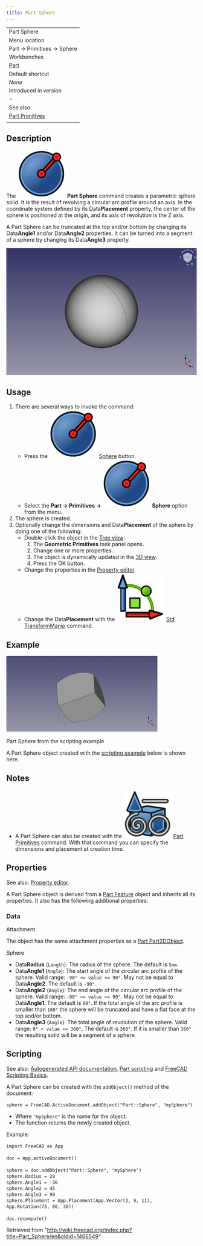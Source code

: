 ```yaml
---
title: Part Sphere
---
```


|                                                       |
| ----------------------------------------------------- |
| Part Sphere                                           |
| Menu location                                         |
| Part → Primitives → Sphere                            |
| Workbenches                                           |
| [Part](/Part_Workbench "Part Workbench")              |
| Default shortcut                                      |
| _None_                                                |
| Introduced in version                                 |
| -                                                     |
| See also                                              |
| [Part Primitives](/Part_Primitives "Part Primitives") |
|                                                       |

## Description

The ![](/src/assets/images/Part_Sphere.svg) **Part Sphere** command creates a parametric sphere solid. It is the result of revolving a circular arc profile around an axis. In the coordinate system defined by its Data**Placement** property, the center of the sphere is positioned at the origin, and its axis of revolution is the Z axis.

A Part Sphere can be truncated at the top and/or bottom by changing its Data**Angle1** and/or Data**Angle2** properties. It can be turned into a segment of a sphere by changing its Data**Angle3** property.

![](/src/assets/images/Part_Sphere_Example.png)

## Usage

1. There are several ways to invoke the command:
   - Press the ![](/src/assets/images/Part_Sphere.svg) [Sphere](/Part_Sphere "Part Sphere") button.
   - Select the **Part → Primitives → ![](/src/assets/images/Part_Sphere.svg) Sphere** option from the menu.
2. The sphere is created.
3. Optionally change the dimensions and Data**Placement** of the sphere by doing one of the following:
   - Double-click the object in the [Tree view](/Tree_view "Tree view"):
     1. The **Geometric Primitives** task panel opens.
     2. Change one or more properties.
     3. The object is dynamically updated in the [3D view](/3D_view "3D view").
     4. Press the OK button.
   - Change the properties in the [Property editor](/Property_editor "Property editor").
   - Change the Data**Placement** with the ![](/src/assets/images/Std_TransformManip.svg) [Std TransformManip](/Std_TransformManip "Std TransformManip") command.

## Example

![](/src/assets/images/Part_Sphere_Scripting_Example.png)

Part Sphere from the scripting example

A Part Sphere object created with the [scripting example](#Scripting) below is shown here.

## Notes

- A Part Sphere can also be created with the ![](/src/assets/images/Part_Primitives.svg) [Part Primitives](/Part_Primitives "Part Primitives") command. With that command you can specify the dimensions and placement at creation time.

## Properties

See also: [Property editor](/Property_editor "Property editor").

A Part Sphere object is derived from a [Part Feature](/Part_Feature "Part Feature") object and inherits all its properties. It also has the following additional properties:

### Data

Attachment

The object has the same attachment properties as a [Part Part2DObject](/Part_Part2DObject#Data "Part Part2DObject").

Sphere

- Data**Radius** (`Length`): The radius of the sphere. The default is `5mm`.
- Data**Angle1** (`Angle`): The start angle of the circular arc profile of the sphere. Valid range: `-90° <= value <= 90°`. May not be equal to Data**Angle2**. The default is `-90°`.
- Data**Angle2** (`Angle`): The end angle of the circular arc profile of the sphere. Valid range: `-90° <= value <= 90°`. May not be equal to Data**Angle1**. The default is `90°`. If the total angle of the arc profile is smaller than `180°` the sphere will be truncated and have a flat face at the top and/or bottom.
- Data**Angle3** (`Angle`): The total angle of revolution of the sphere. Valid range: `0° < value <= 360°`. The default is `360°`. If it is smaller than `360°` the resulting solid will be a segment of a sphere.

## Scripting

See also: [Autogenerated API documentation](https://freecad.github.io/SourceDoc/), [Part scripting](/Part_scripting "Part scripting") and [FreeCAD Scripting Basics](/FreeCAD_Scripting_Basics "FreeCAD Scripting Basics").

A Part Sphere can be created with the `addObject()` method of the document:

```
sphere = FreeCAD.ActiveDocument.addObject("Part::Sphere", "mySphere")

```

- Where `"mySphere"` is the name for the object.
- The function returns the newly created object.

Example:

```
import FreeCAD as App

doc = App.activeDocument()

sphere = doc.addObject("Part::Sphere", "mySphere")
sphere.Radius = 20
sphere.Angle1 = -30
sphere.Angle2 = 45
sphere.Angle3 = 90
sphere.Placement = App.Placement(App.Vector(3, 9, 11), App.Rotation(75, 60, 30))

doc.recompute()

```

Retrieved from "<http://wiki.freecad.org/index.php?title=Part_Sphere/en&oldid=1466549>"
